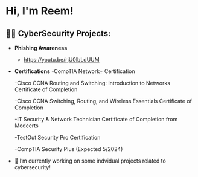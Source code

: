 <h1>Hi, I'm Reem!
  
<h2>👨‍💻 CyberSecurity Projects:</h2>

- <b>Phishing Awareness</b>
  - https://youtu.be/rjU0lbLdUUM


- <b>Certifications</b>
  -CompTIA Network+ Certification
  
  -Cisco CCNA Routing and Switching: Introduction to Networks Certificate of Completion
  
  -Cisco CCNA Switching, Routing, and Wireless Essentials Certificate of Completion
  
  -IT Security & Network Technician Certificate of Completion from Medcerts
  
  -TestOut Security Pro Certification
  
  -CompTIA Security Plus (Expected 5/2024)



- 🔭 I’m currently working on some indvidual projects related to cybersecurity! 


